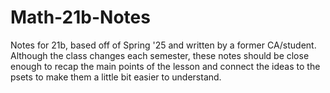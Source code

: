 # Math-21b-Notes

Notes for 21b, based off of Spring '25 and written by a former CA/student. Although the class changes each semester, these notes should be close enough to recap the main points of the lesson and connect the ideas to the psets to make them a little bit easier to understand.
